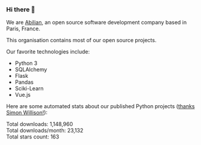 ### Hi there 👋

We are [Abilian](https://abilian.com/), an open source software development company based in Paris, France.

This organisation contains most of our open source projects.

Our favorite technologies include:

- Python 3
- SQLAlchemy
- Flask
- Pandas
- Sciki-Learn
- Vue.js

Here are some automated stats about our published Python projects
([thanks Simon Willison!][sw-post]):

<!--marker-->
Total downloads: 1,148,960<br>
Total downloads/month: 23,132<br>
Total stars count: 163
<!--end-->

[sw-post]: https://simonwillison.net/2020/Jul/10/self-updating-profile-readme/